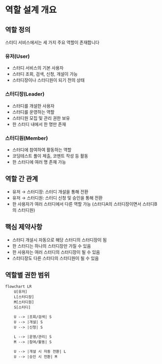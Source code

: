 # 역할 설계 개요

## 역할 정의

스터디 서비스에서는 세 가지 주요 역할이 존재합니다

### 유저(User)

- 스터디 서비스의 기본 사용자
- 스터디 조회, 검색, 신청, 개설이 가능
- 스터디장이나 스터디원이 되기 전의 상태

### 스터디장(Leader)

- 스터디를 개설한 사용자
- 스터디를 운영하는 역할
- 스터디원 모집 및 관리 권한 보유
- 한 스터디 내에서 한 명만 존재

### 스터디원(Member)

- 스터디에 참여하여 활동하는 역할
- 코딩테스트 풀이 제출, 코멘트 작성 등 활동
- 한 스터디에 여러 명 존재 가능

## 역할 간 관계

- 유저 → 스터디장: 스터디 개설을 통해 전환
- 유저 → 스터디원: 스터디 신청 및 승인을 통해 전환
- 한 사용자가 여러 스터디에서 다른 역할 가능 (스터디A의 스터디장이면서 스터디B의 스터디원)

## 핵심 제약사항

- 스터디 개설시 자동으로 해당 스터디의 스터디장이 됨
- 한 스터디는 하나의 스터디장만 가질 수 있음
- 한 사용자는 여러 스터디의 스터디장이 될 수 있음
- 스터디장도 다른 스터디의 스터디원이 될 수 있음

## 역할별 권한 범위
```mermaid
flowchart LR
    U[유저]
    L[스터디장]
    M[스터디원]
    S[스터디]

    U --> |조회/검색| S
    U --> |개설| S
    U --> |신청| S
    
    L --> |운영/관리| S
    M --> |참여/활동| S

    U --> |개설 시 자동 전환| L
    U --> |승인 시 전환| M
```
